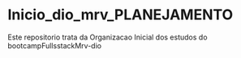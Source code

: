 # Inicio_dio_mrv_PLANEJAMENTO
Este repositorio trata da Organizacao Inicial dos estudos do bootcampFullsstackMrv-dio

